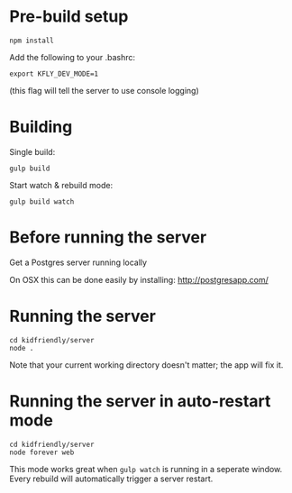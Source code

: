 
# Pre-build setup #

    npm install

Add the following to your .bashrc:

    export KFLY_DEV_MODE=1

(this flag will tell the server to use console logging)

# Building #

Single build:

    gulp build

Start watch & rebuild mode:

    gulp build watch

# Before running the server #

Get a Postgres server running locally

On OSX this can be done easily by installing: http://postgresapp.com/

# Running the server #

    cd kidfriendly/server
    node .

Note that your current working directory doesn't matter; the app will fix it.

# Running the server in auto-restart mode #

    cd kidfriendly/server
    node forever web

This mode works great when `gulp watch` is running in a seperate window. Every rebuild will
automatically trigger a server restart.
